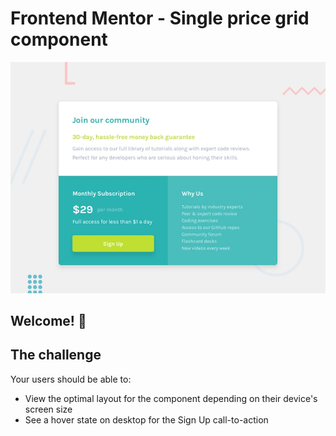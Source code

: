 # Frontend Mentor - Single price grid component

![Design preview for the Single price grid component coding challenge](./design/desktop-preview.jpg)

## Welcome! 👋



## The challenge

Your users should be able to:

- View the optimal layout for the component depending on their device's screen size
- See a hover state on desktop for the Sign Up call-to-action
